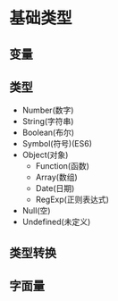 # 基础类型

## 变量

## 类型

* Number(数字)
* String(字符串)
* Boolean(布尔)
* Symbol(符号)(ES6)
* Object(对象)
  * Function(函数)
  * Array(数组)
  * Date(日期)
  * RegExp(正则表达式)
* Null(空)
* Undefined(未定义)
  
## 类型转换

## 字面量